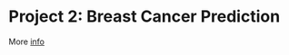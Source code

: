 # Project 2: Breast Cancer Prediction

More [info](https://github.com/pranjaladhi/coe-379l/blob/main/project2/Project_2_COE379L.pdf)